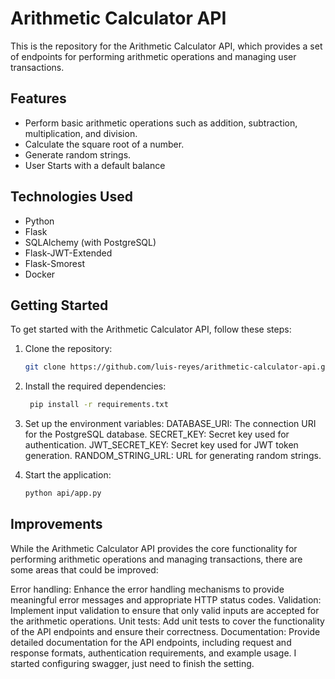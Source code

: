 # Arithmetic Calculator API

This is the repository for the Arithmetic Calculator API, which provides a set of endpoints for performing arithmetic operations and managing user transactions.

## Features

- Perform basic arithmetic operations such as addition, subtraction, multiplication, and division.
- Calculate the square root of a number.
- Generate random strings.
- User Starts with a default balance

## Technologies Used

- Python
- Flask
- SQLAlchemy (with PostgreSQL)
- Flask-JWT-Extended
- Flask-Smorest
- Docker

## Getting Started

To get started with the Arithmetic Calculator API, follow these steps:

1. Clone the repository:

   ```bash
   git clone https://github.com/luis-reyes/arithmetic-calculator-api.git

2. Install the required dependencies:
   ```bash
    pip install -r requirements.txt

3. Set up the environment variables:
  DATABASE_URI: The connection URI for the PostgreSQL database.
  SECRET_KEY: Secret key used for authentication.
  JWT_SECRET_KEY: Secret key used for JWT token generation.
  RANDOM_STRING_URL: URL for generating random strings.

4. Start the application:
   ```bash
   python api/app.py
   
## Improvements

While the Arithmetic Calculator API provides the core functionality for performing arithmetic operations and managing transactions, there are some areas that could be improved:

Error handling: Enhance the error handling mechanisms to provide meaningful error messages and appropriate HTTP status codes.
Validation: Implement input validation to ensure that only valid inputs are accepted for the arithmetic operations.
Unit tests: Add unit tests to cover the functionality of the API endpoints and ensure their correctness.
Documentation: Provide detailed documentation for the API endpoints, including request and response formats, authentication requirements, and example usage. I started configuring swagger, just need to finish the setting.
